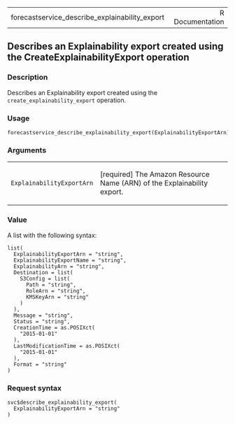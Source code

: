 <table style="width: 100%;">
<tbody>
<tr class="odd">
<td>forecastservice_describe_explainability_export</td>
<td style="text-align: right;">R Documentation</td>
</tr>
</tbody>
</table>

## Describes an Explainability export created using the CreateExplainabilityExport operation

### Description

Describes an Explainability export created using the
`create_explainability_export` operation.

### Usage

    forecastservice_describe_explainability_export(ExplainabilityExportArn)

### Arguments

<table>
<colgroup>
<col style="width: 35%" />
<col style="width: 65%" />
</colgroup>
<tbody>
<tr class="odd">
<td><code
id="forecastservice_describe_explainability_export_:_ExplainabilityExportArn">ExplainabilityExportArn</code></td>
<td><p>[required] The Amazon Resource Name (ARN) of the Explainability
export.</p></td>
</tr>
</tbody>
</table>

### Value

A list with the following syntax:

    list(
      ExplainabilityExportArn = "string",
      ExplainabilityExportName = "string",
      ExplainabilityArn = "string",
      Destination = list(
        S3Config = list(
          Path = "string",
          RoleArn = "string",
          KMSKeyArn = "string"
        )
      ),
      Message = "string",
      Status = "string",
      CreationTime = as.POSIXct(
        "2015-01-01"
      ),
      LastModificationTime = as.POSIXct(
        "2015-01-01"
      ),
      Format = "string"
    )

### Request syntax

    svc$describe_explainability_export(
      ExplainabilityExportArn = "string"
    )

